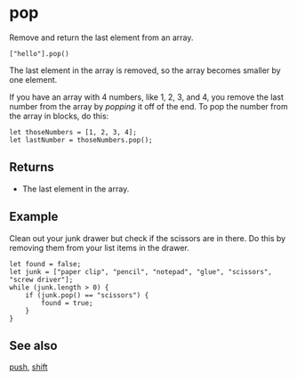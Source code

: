 # pop

Remove and return the last element from an array.

```sig
["hello"].pop()
```

The last element in the array is removed, so the array becomes smaller by one element.

If you have an array with 4 numbers, like 1, 2, 3, and 4, you remove the last number from the array
by _popping_ it off of the end. To pop the number from the array in blocks, do this:

```block
let thoseNumbers = [1, 2, 3, 4];
let lastNumber = thoseNumbers.pop();
```

## Returns

* The last element in the array.

## Example

Clean out your junk drawer but check if the scissors are in there. Do this by removing them from your list items in the drawer.

```blocks
let found = false;
let junk = ["paper clip", "pencil", "notepad", "glue", "scissors", "screw driver"];
while (junk.length > 0) {
    if (junk.pop() == "scissors") {
        found = true;
    }
}
```

## See also

[push](/reference/arrays/push), [shift](/reference/arrays/shift)